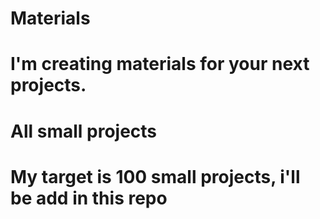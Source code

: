 # Materials

# I'm creating materials for your next projects.

# All small projects

# My target is 100 small projects, i'll be add in this repo
